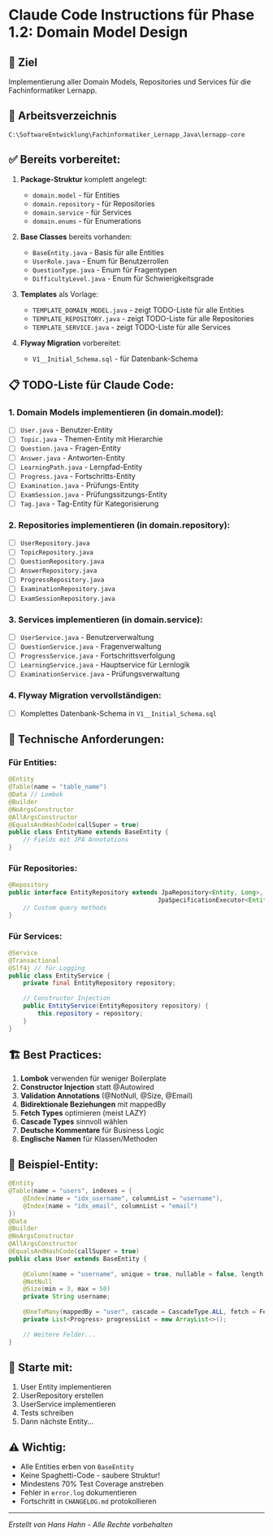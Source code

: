 # Claude Code Instructions für Phase 1.2: Domain Model Design

## 🎯 Ziel
Implementierung aller Domain Models, Repositories und Services für die Fachinformatiker Lernapp.

## 📁 Arbeitsverzeichnis
`C:\SoftwareEntwicklung\Fachinformatiker_Lernapp_Java\lernapp-core`

## ✅ Bereits vorbereitet:
1. **Package-Struktur** komplett angelegt:
   - `domain.model` - für Entities
   - `domain.repository` - für Repositories  
   - `domain.service` - für Services
   - `domain.enums` - für Enumerations

2. **Base Classes** bereits vorhanden:
   - `BaseEntity.java` - Basis für alle Entities
   - `UserRole.java` - Enum für Benutzerrollen
   - `QuestionType.java` - Enum für Fragentypen
   - `DifficultyLevel.java` - Enum für Schwierigkeitsgrade

3. **Templates** als Vorlage:
   - `TEMPLATE_DOMAIN_MODEL.java` - zeigt TODO-Liste für alle Entities
   - `TEMPLATE_REPOSITORY.java` - zeigt TODO-Liste für alle Repositories
   - `TEMPLATE_SERVICE.java` - zeigt TODO-Liste für alle Services

4. **Flyway Migration** vorbereitet:
   - `V1__Initial_Schema.sql` - für Datenbank-Schema

## 📋 TODO-Liste für Claude Code:

### 1. Domain Models implementieren (in domain.model):
- [ ] `User.java` - Benutzer-Entity
- [ ] `Topic.java` - Themen-Entity mit Hierarchie
- [ ] `Question.java` - Fragen-Entity
- [ ] `Answer.java` - Antworten-Entity
- [ ] `LearningPath.java` - Lernpfad-Entity
- [ ] `Progress.java` - Fortschritts-Entity
- [ ] `Examination.java` - Prüfungs-Entity
- [ ] `ExamSession.java` - Prüfungssitzungs-Entity
- [ ] `Tag.java` - Tag-Entity für Kategorisierung

### 2. Repositories implementieren (in domain.repository):
- [ ] `UserRepository.java`
- [ ] `TopicRepository.java`
- [ ] `QuestionRepository.java`
- [ ] `AnswerRepository.java`
- [ ] `ProgressRepository.java`
- [ ] `ExaminationRepository.java`
- [ ] `ExamSessionRepository.java`

### 3. Services implementieren (in domain.service):
- [ ] `UserService.java` - Benutzerverwaltung
- [ ] `QuestionService.java` - Fragenverwaltung
- [ ] `ProgressService.java` - Fortschrittsverfolgung
- [ ] `LearningService.java` - Hauptservice für Lernlogik
- [ ] `ExaminationService.java` - Prüfungsverwaltung

### 4. Flyway Migration vervollständigen:
- [ ] Komplettes Datenbank-Schema in `V1__Initial_Schema.sql`

## 🔧 Technische Anforderungen:

### Für Entities:
```java
@Entity
@Table(name = "table_name")
@Data // Lombok
@Builder
@NoArgsConstructor
@AllArgsConstructor
@EqualsAndHashCode(callSuper = true)
public class EntityName extends BaseEntity {
    // Fields mit JPA Annotations
}
```

### Für Repositories:
```java
@Repository
public interface EntityRepository extends JpaRepository<Entity, Long>, 
                                         JpaSpecificationExecutor<Entity> {
    // Custom query methods
}
```

### Für Services:
```java
@Service
@Transactional
@Slf4j // für Logging
public class EntityService {
    private final EntityRepository repository;
    
    // Constructor Injection
    public EntityService(EntityRepository repository) {
        this.repository = repository;
    }
}
```

## 🏗️ Best Practices:
1. **Lombok** verwenden für weniger Boilerplate
2. **Constructor Injection** statt @Autowired
3. **Validation Annotations** (@NotNull, @Size, @Email)
4. **Bidirektionale Beziehungen** mit mappedBy
5. **Fetch Types** optimieren (meist LAZY)
6. **Cascade Types** sinnvoll wählen
7. **Deutsche Kommentare** für Business Logic
8. **Englische Namen** für Klassen/Methoden

## 📝 Beispiel-Entity:
```java
@Entity
@Table(name = "users", indexes = {
    @Index(name = "idx_username", columnList = "username"),
    @Index(name = "idx_email", columnList = "email")
})
@Data
@Builder
@NoArgsConstructor
@AllArgsConstructor
@EqualsAndHashCode(callSuper = true)
public class User extends BaseEntity {
    
    @Column(name = "username", unique = true, nullable = false, length = 50)
    @NotNull
    @Size(min = 3, max = 50)
    private String username;
    
    @OneToMany(mappedBy = "user", cascade = CascadeType.ALL, fetch = FetchType.LAZY)
    private List<Progress> progressList = new ArrayList<>();
    
    // Weitere Felder...
}
```

## 🚀 Starte mit:
1. User Entity implementieren
2. UserRepository erstellen
3. UserService implementieren
4. Tests schreiben
5. Dann nächste Entity...

## ⚠️ Wichtig:
- Alle Entities erben von `BaseEntity`
- Keine Spaghetti-Code - saubere Struktur!
- Mindestens 70% Test Coverage anstreben
- Fehler in `error.log` dokumentieren
- Fortschritt in `CHANGELOG.md` protokollieren

---
*Erstellt von Hans Hahn - Alle Rechte vorbehalten*
